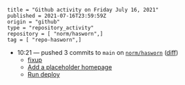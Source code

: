 ```
title = "Github activity on Friday July 16, 2021"
published = 2021-07-16T23:59:59Z
origin = "github"
type = "repository_activity"
repository = [ "norm/hasworn",]
tag = [ "repo-hasworn",]
```

* 10:21 — pushed 3 commits to `main` on [`norm/hasworn`](https://github.com/norm/hasworn) ([diff](https://github.com/norm/hasworn/compare/122698e84156f6e8394ac7766bc225e750950bc5..3327c37215a6b63520f70e5a160257a606a8085b))
  * [fixup](https://github.com/norm/hasworn/commit/d4db8d3c9e4f1439061a3e7d4c0b9f725c46b488)
  * [Add a placeholder homepage](https://github.com/norm/hasworn/commit/9ee01f1f9f7bf7a73e42b2fd858d04fa47ad2ceb)
  * [Run deploy](https://github.com/norm/hasworn/commit/3327c37215a6b63520f70e5a160257a606a8085b)
